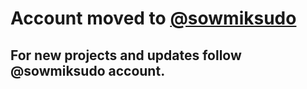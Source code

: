 # Account moved to [@sowmiksudo](https://github.com/sowmiksudo)
## For new projects and updates follow @sowmiksudo account.
